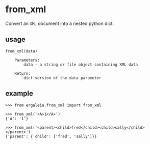 # from_xml

Convert an `XML` document into a nested python dict.

## usage
```
from_xml(data)

    Parameters:
        data - a string or file object containing XML data

    Return:
        dict version of the data parameter
```

## example
```
>>> from ergaleia.from_xml import from_xml

>>> from_xml('<A>1</A>')
{'A': '1'}

>>> from_xml('<parent><child>fred</child><child>sally</child></parent>')
{'parent': {'child': ['fred', 'sally']}}
```

